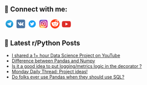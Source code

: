 ## 🔎 Connect with me:
[<img src="https://github.com/bullbesh/bullbesh/blob/main/images/Telegram.png" width="32" height="32" />](https://t.me/bullbesh)
[<img src="https://github.com/bullbesh/bullbesh/blob/main/images/VK.png" width="32" height="32" />](https://vk.com/bullbesh)
[<img src="https://github.com/bullbesh/bullbesh/blob/main/images/Twitter.png" width="32" height="32" />](https://twitter.com/bullbesh1)
[<img src="https://github.com/bullbesh/bullbesh/blob/main/images/Instagram.png" width="32" height="32" />](https://www.instagram.com/bullbesh)
[<img src="https://github.com/bullbesh/bullbesh/blob/main/images/Reddit.png" width="32" height="32" />](https://www.reddit.com/user/bullbesh)
[<img src="https://github.com/bullbesh/bullbesh/blob/main/images/YouTube.png" width="32" height="32" />](https://www.youtube.com/channel/UCtfjRs6uzgq5mfm8S06WTcg)

## 📕 Latest r/Python Posts
<!-- BLOG-POST-LIST:START -->
- [I shared a 1+ hour Data Science Project on YouTube](https://www.reddit.com/r/Python/comments/1bytgbr/i_shared_a_1_hour_data_science_project_on_youtube/)
- [Difference between Pandas and Numpy](https://www.reddit.com/r/Python/comments/1byphjz/difference_between_pandas_and_numpy/)
- [Is it a good idea to put logging/metrics logic in the decorator ?](https://www.reddit.com/r/Python/comments/1byox8y/is_it_a_good_idea_to_put_loggingmetrics_logic_in/)
- [Monday Daily Thread: Project ideas!](https://www.reddit.com/r/Python/comments/1byji96/monday_daily_thread_project_ideas/)
- [Do folks ever use Pandas when they should use SQL?](https://www.reddit.com/r/Python/comments/1byhpm7/do_folks_ever_use_pandas_when_they_should_use_sql/)
<!-- BLOG-POST-LIST:END -->
